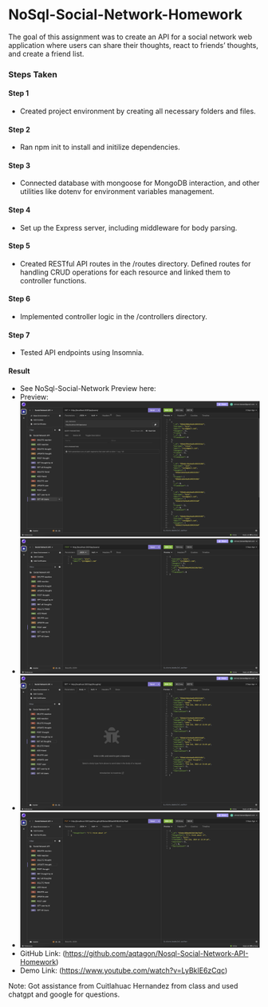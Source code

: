 # NoSql-Social-Network-Homework
The goal of this assignment was to create an API for a social network web application where users can share their thoughts, react to friends’ thoughts, and create a friend list.

### Steps Taken

#### Step 1 
- Created project environment by creating all necessary folders and files.

#### Step 2
- Ran npm init to install and initilize dependencies.

#### Step 3
- Connected database with mongoose for MongoDB interaction, and other utilities like dotenv for environment variables management.

#### Step 4
- Set up the Express server, including middleware for body parsing.

#### Step 5
- Created RESTful API routes in the /routes directory. Defined routes for handling CRUD operations for each resource and linked them to controller functions.

#### Step 6
- Implemented controller logic in the /controllers directory.

#### Step 7
- Tested API endpoints using Insomnia.

#### Result
- See NoSql-Social-Network Preview here:
- Preview: ![NoSql-Social-Network-Homework](<images/Screenshot 2024-02-04 at 2.46.47 PM.png>)
- ![NoSql-Social-Network-Homework](<images/Screenshot 2024-02-04 at 2.47.22 PM.png>)
- ![NoSql-Social-Network-Homework](<images/Screenshot 2024-02-04 at 2.47.34 PM.png>)
- ![NoSql-Social-Network-Homework](<images/Screenshot 2024-02-04 at 2.47.49 PM.png>)
- GitHub Link: (https://github.com/aqtagon/Nosql-Social-Network-API-Homework)
- Demo Link: (https://www.youtube.com/watch?v=LyBkIE6zCqc)

Note: Got assistance from Cuitlahuac Hernandez from class and used chatgpt and google for questions.